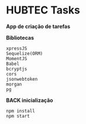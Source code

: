 # HUBTEC Tasks
**App de criação de tarefas**

**Bibliotecas**
```
xpressJS
Sequelize(ORM)
MomentJS
Babel
bcryptjs
cors
jsonwebtoken
morgan
pg
```

**BACK inicialização**
```
npm install
npm start
```



